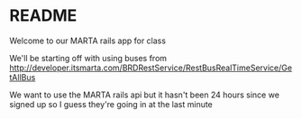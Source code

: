 # README

Welcome to our MARTA rails app for class

We'll be starting off with using buses from http://developer.itsmarta.com/BRDRestService/RestBusRealTimeService/GetAllBus

We want to use the MARTA rails api but it hasn't been 24 hours since we signed up so I guess they're going in at the last minute